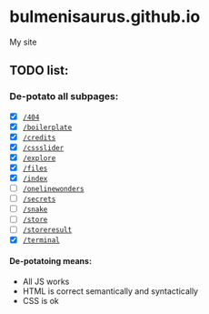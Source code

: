 # bulmenisaurus.github.io
My site


## TODO list:
### De-potato all subpages:
- [x] [`/404`](https://bulmenisaurus.github.io/404)
- [x] [`/boilerplate`](https://bulmenisaurus.github.io/boilerplate)
- [x] [`/credits`](https://bulmenisaurus.github.io/credits)
- [x] [`/cssslider`](https://bulmenisaurus.github.io/cssslider)
- [x] [`/explore`](https://bulmenisaurus.github.io/explore)
- [x] [`/files`](https://bulmenisaurus.github.io/files)
- [x] [`/index`](https://bulmenisaurus.github.io/index)
- [ ] [`/onelinewonders`](https://bulmenisaurus.github.io/onelinewonders)
- [ ] [`/secrets`](https://bulmenisaurus.github.io/secrets)
- [ ] [`/snake`](https://bulmenisaurus.github.io/snake)
- [ ] [`/store`](https://bulmenisaurus.github.io/store)
- [ ] [`/storeresult`](https://bulmenisaurus.github.io/storeresult)
- [x] [`/terminal`](https://bulmenisaurus.github.io/terminal)

#### De-potatoing means:

 - All JS works
 - HTML is correct semantically and syntactically
 - CSS is ok